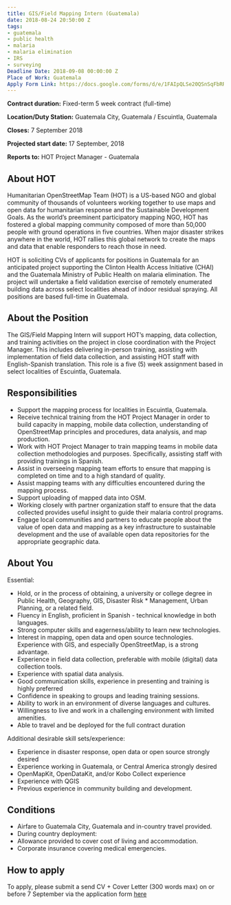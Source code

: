 ```yaml
---
title: GIS/Field Mapping Intern (Guatemala)
date: 2018-08-24 20:50:00 Z
tags:
- guatemala
- public health
- malaria
- malaria elimination
- IRS
- surveying
Deadline Date: 2018-09-08 00:00:00 Z
Place of Work: Guatemala
Apply Form Link: https://docs.google.com/forms/d/e/1FAIpQLSe20QSnSqFbRRqgLqVBwHNkr216qZ5X4vdlW6ANBNdf0uAjPA/viewform
---
```


**Contract duration:** Fixed-term 5 week contract (full-time)

**Location/Duty Station:** Guatemala City, Guatemala / Escuintla, Guatemala

**Closes:** 7 September 2018

**Projected start date:** 17 September, 2018

**Reports to:** HOT Project Manager - Guatemala 

## About HOT

Humanitarian OpenStreetMap Team (HOT) is a US-based NGO and global community of thousands of volunteers working together to use maps and open data for humanitarian response and the Sustainable Development Goals. As the world’s preeminent participatory mapping NGO, HOT has fostered a global mapping community composed of more than 50,000 people with ground operations in five countries. When major disaster strikes anywhere in the world, HOT rallies this global network to create the maps and data that enable responders to reach those in need.

HOT is soliciting CVs of applicants for positions in Guatemala for an anticipated project supporting the Clinton Health Access Initiative (CHAI) and the Guatemala Ministry of Public Health on malaria elimination. The project will undertake a field validation exercise of remotely enumerated building data across select localities ahead of indoor residual spraying. All positions are based full-time in Guatemala.

## About the Position

The GIS/Field Mapping Intern will support HOT’s mapping, data collection, and training activities on the project in close coordination with the Project Manager. This includes delivering in-person training, assisting with implementation of field data collection, and assisting HOT staff with English-Spanish translation. This role is a five (5) week assignment based in select localities of Escuintla, Guatemala.

## Responsibilities

* Support the mapping process for localities in Escuintla, Guatemala.
* Receive technical training from the HOT Project Manager in order to build capacity in mapping, mobile data collection, understanding of OpenStreetMap principles and procedures, data analysis, and map production.
* Work with HOT Project Manager to train mapping teams in mobile data collection methodologies and purposes. Specifically, assisting staff with providing trainings in Spanish. 
* Assist in overseeing mapping team efforts to ensure that mapping is completed on time and to a high standard of quality.
* Assist mapping teams with any difficulties encountered during the mapping process.
* Support uploading of mapped data into OSM.
* Working closely with partner organization staff to ensure that the data collected provides useful insight to guide their malaria control programs.
* Engage local communities and partners to educate people about the value of open data and mapping as a key infrastructure to sustainable development and the use of available open data repositories for the appropriate geographic data.

## About You

Essential:

* Hold, or in the process of obtaining, a university or college degree in Public Health, Geography, GIS, Disaster Risk * Management, Urban Planning, or a related field. 
* Fluency in English, proficient in Spanish - technical knowledge in both languages. 
* Strong computer skills and eagerness/ability to learn new technologies.
* Interest in mapping, open data and open source technologies. Experience with GIS, and especially OpenStreetMap, is a strong advantage.
* Experience in field data collection, preferable with mobile (digital) data collection tools. 
* Experience with spatial data analysis.
* Good communication skills, experience in presenting and training is highly preferred
* Confidence in speaking to groups and leading training sessions.
* Ability to work in an environment of diverse languages and cultures. 
* Willingness to live and work in a challenging environment with limited amenities.
* Able to travel and be deployed for the full contract duration

Additional desirable skill sets/experience:

* Experience in disaster response, open data or open source strongly desired
* Experience working in Guatemala, or Central America strongly desired
* OpenMapKit, OpenDataKit, and/or Kobo Collect experience
* Experience with QGIS
* Previous experience in community building and development.

## Conditions

* Airfare to Guatemala City, Guatemala and in-country travel provided.
* During country deployment:
* Allowance provided to cover cost of living and accommodation.
* Corporate insurance covering medical emergencies.

## How to apply

To apply, please submit a send CV + Cover Letter (300 words max) on or before 7 September via the application form [here](https://docs.google.com/forms/d/e/1FAIpQLSe20QSnSqFbRRqgLqVBwHNkr216qZ5X4vdlW6ANBNdf0uAjPA/viewform)
